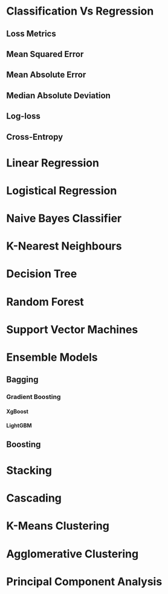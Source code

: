 # Classification Vs Regression
## Loss Metrics
## Mean Squared Error
## Mean Absolute Error
## Median Absolute Deviation
## Log-loss
## Cross-Entropy

# Linear Regression
# Logistical Regression
# Naive Bayes Classifier
# K-Nearest Neighbours
# Decision Tree
# Random Forest
# Support Vector Machines
# Ensemble Models
## Bagging
### Gradient Boosting
#### XgBoost
#### LightGBM
## Boosting
# Stacking
# Cascading
# K-Means Clustering
# Agglomerative Clustering
# Principal Component Analysis
